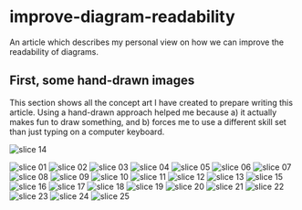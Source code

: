# improve-diagram-readability
An article which describes my personal view on how we can improve the readability of diagrams.


## First, some hand-drawn images

This section shows all the concept art I have created to prepare writing this article.
Using a hand-drawn approach helped me because a) it actually makes fun to draw something, and b) forces me to use a different skill set than just typing on a computer keyboard. 

![slice 14](images/slice14.png)

![slice 01](images/slice1.png)
![slice 02](images/slice2.png)
![slice 03](images/slice3.png)
![slice 04](images/slice4.png)
![slice 05](images/slice5.png)
![slice 06](images/slice6.png)
![slice 07](images/slice7.png)
![slice 08](images/slice8.png)
![slice 09](images/slice9.png)
![slice 10](images/slice10.png)
![slice 11](images/slice11.png)
![slice 12](images/slice12.png)
![slice 13](images/slice13.png)
![slice 15](images/slice15.png)
![slice 16](images/slice16.png)
![slice 17](images/slice17.png)
![slice 18](images/slice18.png)
![slice 19](images/slice19.png)
![slice 20](images/slice20.png)
![slice 21](images/slice21.png)
![slice 22](images/slice22.png)
![slice 23](images/slice23.png)
![slice 24](images/slice24.png)
![slice 25](images/slice25.png)